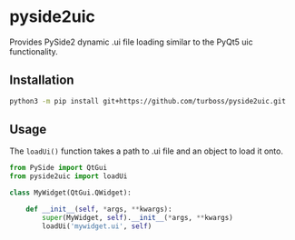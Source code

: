 pyside2uic
=========

Provides PySide2 dynamic .ui file loading similar to the PyQt5 uic functionality.


Installation
------------

```sh
python3 -m pip install git+https://github.com/turboss/pyside2uic.git
```

Usage
-----

The `loadUi()` function takes a path to .ui file and an object to load it onto.

```python
from PySide import QtGui
from pyside2uic import loadUi

class MyWidget(QtGui.QWidget):

    def __init__(self, *args, **kwargs):
        super(MyWidget, self).__init__(*args, **kwargs)
        loadUi('mywidget.ui', self)

```
